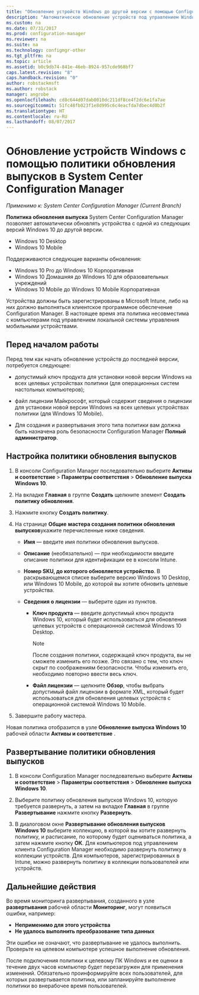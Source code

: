 ```yaml
---
title: "Обновление устройств Windows до другой версии с помощью Configuration Manager | Microsoft Docs"
description: "Автоматическое обновление устройств под управлением Windows 10 Desktop, Windows 10 Mobile или Windows 10 Holographic до другой версии с помощью Configuration Manager."
ms.custom: na
ms.date: 07/31/2017
ms.prod: configuration-manager
ms.reviewer: na
ms.suite: na
ms.technology: configmgr-other
ms.tgt_pltfrm: na
ms.topic: article
ms.assetid: b0c9db74-841e-46eb-8924-957cde968bf7
caps.latest.revision: "8"
caps.handback.revision: "0"
author: robstackmsft
ms.author: robstack
manager: angrobe
ms.openlocfilehash: cd8c644d07dab0010dc211df8ce4f2dc6e1fa7ae
ms.sourcegitcommit: 51fc48fb023f1e8d995c6c4eacfda7dbec4d0b2f
ms.translationtype: HT
ms.contentlocale: ru-RU
ms.lasthandoff: 08/07/2017
---
```

# <a name="upgrade-windows-devices-with-the-edition-upgrade-policy-in-system-center-configuration-manager"></a>Обновление устройств Windows с помощью политики обновления выпусков в System Center Configuration Manager

*Применимо к: System Center Configuration Manager (Current Branch)*


**Политика обновления выпуска** System Center Configuration Manager позволяет автоматически обновлять устройства с одной из следующих версий Windows 10 до другой версии.

- Windows 10 Desktop
- Windows 10 Mobile
<!-- - Windows 10 Holographic -->

Поддерживаются следующие варианты обновления:

- Windows 10 Pro до Windows 10 Корпоративная
- Windows 10 Домашняя до Windows 10 для образовательных учреждений
- Windows 10 Mobile до Windows 10 Mobile Корпоративная
<!-- - From Windows 10 Holographic Pro to Windows 10 Holographic Enterprise -->

Устройства должны быть зарегистрированы в Microsoft Intune, либо на них должно выполняться клиентское программное обеспечение Configuration Manager. В настоящее время эта политика несовместима с компьютерами под управлением локальной системы управления мобильными устройствами.

## <a name="before-you-start"></a>Перед началом работы  
 Перед тем как начать обновление устройств до последней версии, потребуется следующее:  

-   допустимый ключ продукта для установки новой версии Windows на всех целевых устройствах политики (для операционных систем настольных компьютеров);  

-   файл лицензии Майкрософт, который содержит сведения о лицензии для установки новой версии Windows на всех целевых устройствах политики (для Windows 10 Mobile<!-- and Windows 10 Holographic-->).

- Для создания и развертывания этого типа политики вам должна быть назначена роль безопасности Configuration Manager **Полный администратор**.

## <a name="configure-the-edition-upgrade-policy"></a>Настройка политики обновления выпусков  

1.  В консоли Configuration Manager последовательно выберите **Активы и соответствие** > **Параметры соответствия** > **Обновление выпуска Windows 10**.  

3.  На вкладке **Главная** в группе **Создать** щелкните элемент **Создать политику обновления**.  

4.  Нажмите кнопку **Создать политику**.  

5.  На странице **Общие** **мастера создания политики обновления выпусков**укажите перечисленные ниже сведения.  

    -   **Имя** — введите имя политики обновления выпусков.  

    -   **Описание** (необязательно) — при необходимости введите описание политики для идентификации ее в консоли Intune.  

    -   **Номер SKU, до которого обновляется устройство**. В раскрывающемся списке выберите версию Windows 10 Desktop, <!-- Windows 10 Holographic,--> или Windows 10 Mobile, до которой вы хотите обновить целевые устройства.  

    -   **Сведения о лицензии** — выберите один из пунктов.  

        -   **Ключ продукта** — введите допустимый ключ продукта Windows 10, который будет использоваться для обновления целевых устройств с операционной системой Windows 10 Desktop.  

            > [!NOTE]  
            >  После создания политики, содержащей ключ продукта, вы не сможете изменить его позже. Это связано с тем, что ключ скрыт по соображениям безопасности. Чтобы изменить его, необходимо повторно ввести весь ключ.  

        -   **Файл лицензии** — щелкните **Обзор**, чтобы выбрать допустимый файл лицензии в формате XML, который будет использоваться для обновления целевых устройств с операционной системой <!--Windows 10 Holographic and -->Windows 10 Mobile.  

6.  Завершите работу мастера.  

Новая политика отобразится в узле **Обновление выпуска Windows 10** рабочей области **Активы и соответствие** .  

## <a name="deploy-the-edition-upgrade-policy"></a>Развертывание политики обновления выпусков  

1.  В консоли Configuration Manager последовательно выберите **Активы и соответствие** > **Параметры соответствия** > **Обновление выпуска Windows 10**.  

3.  Выберите политику обновления выпусков Windows 10, которую требуется развернуть, а затем на вкладке **Главная** в группе **Развертывание** нажмите кнопку **Развернуть**.  

4.  В диалоговом окне **Развертывание обновления выпусков Windows 10** выберите коллекцию, в которой вы хотите развернуть политику, и расписание, по которому будет оцениваться политика, а затем нажмите кнопку **ОК**. Для компьютеров под управлением клиента Configuration Manager необходимо развернуть политику в коллекции устройств. Для компьютеров, зарегистрированных в Intune, можно развернуть политику в коллекции пользователей или устройств. 



## <a name="next-steps"></a>Дальнейшие действия

Во время мониторинга развертывания, созданного в узле **развертывания** рабочей области **Мониторинг**, могут появиться ошибки, например:
- **Неприменимо для этого устройства**
- **Не удалось выполнить преобразование типа данных**

Эти ошибки не означают, что развертывание не удалось выполнить. Проверьте на целевом компьютере успешное выполнение обновления.

После подключения политики к целевому ПК Windows и ее оценки в течение двух часов компьютер будет перезагружен для применения изменений. Обязательно проинформируйте всех пользователей, для которых развертывается политика, или запланируйте выполнение политики во внерабочее время пользователей.
